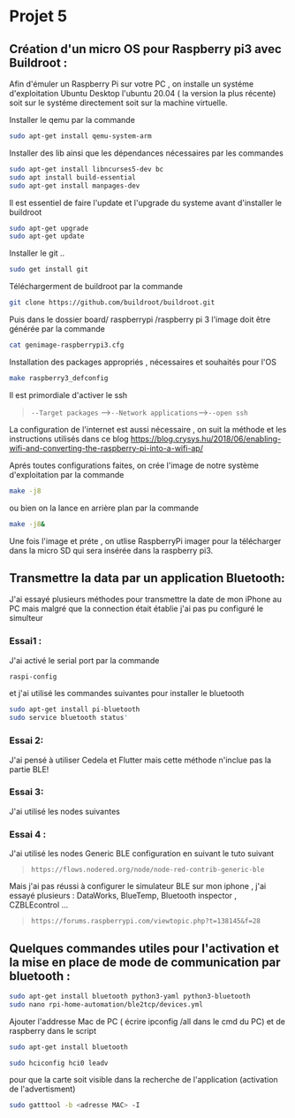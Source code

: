 # Projet 5
## Création d'un micro OS pour Raspberry pi3 avec Buildroot :
Afin d'émuler un Raspberry Pi sur votre PC , on installe un systéme d'exploitation Ubuntu Desktop l'ubuntu 20.04 ( la version la plus récente) soit sur le systéme directement soit sur la machine virtuelle.

Installer le qemu par la commande 
```sh
sudo apt-get install qemu-system-arm
```
Installer  des lib ainsi que les dépendances nécessaires par les commandes 
```sh
sudo apt-get install libncurses5-dev bc
sudo apt install build-essential
sudo apt-get install manpages-dev
```

Il est essentiel de faire l'update et l'upgrade du systeme avant d'installer le buildroot 
```sh
sudo apt-get upgrade
sudo apt-get update
```
Installer le git ..
```sh
sudo get install git
``` 
Téléchargerment de buildroot par la commande 
```sh
git clone https://github.com/buildroot/buildroot.git
``` 
Puis dans le dossier board/ raspberrypi /raspberry pi 3  l'image doit être générée par la commande
```sh
cat genimage-raspberrypi3.cfg
``` 
Installation des packages appropriés , nécessaires et souhaités pour l'OS
```sh
make raspberry3_defconfig
``` 
Il est primordiale d'activer le ssh 
 >`--Target packages` -->`--Network applications`-->`--open ssh`  

La configuration de l'internet est aussi nécessaire , on suit la méthode et les instructions utilisés dans ce blog
https://blog.crysys.hu/2018/06/enabling-wifi-and-converting-the-raspberry-pi-into-a-wifi-ap/ 

Aprés toutes configurations faites, on crée l'image de notre système d'exploitation par la commande 
```sh
make -j8 
``` 
ou bien on la lance en arrière plan par la commande 
```sh
make -j8&
``` 

Une fois l'image et préte , on utlise RaspberryPi imager pour la télécharger dans la micro SD qui sera insérée dans la raspberry pi3.

## Transmettre la data par un application Bluetooth:
J'ai essayé plusieurs méthodes pour transmettre la date de mon iPhone au PC mais malgré que la connection était établie j'ai pas pu configuré le simulteur

### Essai1 : 
J'ai activé le serial port par la commande 
```sh
raspi-config 
```
et j'ai utilisé les commandes suivantes pour installer le bluetooth

```sh
sudo apt-get install pi-bluetooth 
sudo service bluetooth status'
```

### Essai 2: 
J'ai pensé à utiliser Cedela et Flutter mais cette méthode n'inclue pas la partie BLE!

### Essai 3: 
J'ai utilisé  les nodes suivantes

### Essai 4 :
J'ai utilisé les nodes Generic BLE configuration  en suivant le tuto suivant
 >`https://flows.nodered.org/node/node-red-contrib-generic-ble`
 
Mais j'ai pas réussi à configurer le simulateur BLE sur mon iphone , j'ai essayé plusieurs : DataWorks, BlueTemp, Bluetooth inspector , CZBLEcontrol ...
 >`https://forums.raspberrypi.com/viewtopic.php?t=138145&f=28`




## Quelques commandes utiles pour l'activation et la mise en place de mode de communication par bluetooth :
```sh
sudo apt-get install bluetooth python3-yaml python3-bluetooth
sudo nano rpi-home-automation/ble2tcp/devices.yml
```
Ajouter l'addresse Mac de PC ( écrire ipconfig /all dans le cmd du PC) et de raspberry dans le script 
```sh
sudo apt-get install bluetooth
```
```sh
sudo hciconfig hci0 leadv 
```
pour que la carte soit visible dans la recherche de l'application (activation de l'advertisment)
```sh
sudo gatttool -b <adresse MAC> -I
```

